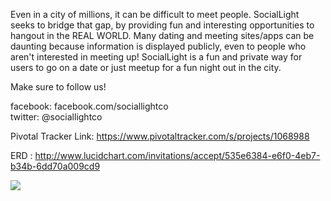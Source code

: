 Even in a city of millions, it can be difficult to meet people. SocialLight seeks to bridge that gap, by providing fun and interesting opportunities to hangout in the REAL WORLD. Many dating and meeting sites/apps can be daunting because information is displayed publicly, even to people who aren't interested in meeting up! SocialLight is a fun and private way for users to go on a date or just meetup for a fun night out in the city.

Make sure to follow us!

facebook: facebook.com/sociallightco
<br>
twitter: @sociallightco


Pivotal Tracker Link: https://www.pivotaltracker.com/s/projects/1068988

ERD : http://www.lucidchart.com/invitations/accept/535e6384-e6f0-4eb7-b34b-6dd70a009cd9

<img src="http://imgur.com/Pch37Zl.png">
